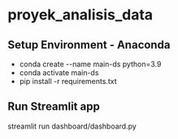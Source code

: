 # proyek_analisis_data

## Setup Environment - Anaconda
- conda create --name main-ds python=3.9
- conda activate main-ds
- pip install -r requirements.txt

## Run Streamlit app
streamlit run dashboard/dashboard.py
